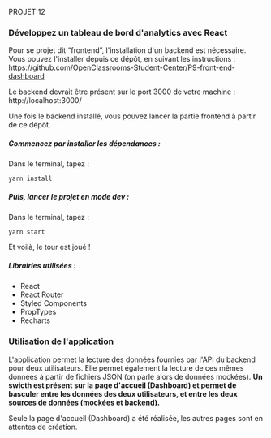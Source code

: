 PROJET 12

### Développez un tableau de bord d'analytics avec React

Pour se projet dit “frontend”, l'installation d'un backend est nécessaire. Vous pouvez l'installer depuis ce dépôt, en suivant les instructions : https://github.com/OpenClassrooms-Student-Center/P9-front-end-dashboard

Le backend devrait être présent sur le port 3000 de votre machine : http://localhost:3000/

Une fois le backend installé, vous pouvez lancer la partie frontend à partir de ce dépôt.

##### Commencez par installer les dépendances :

Dans le terminal, tapez :

```
yarn install
```

##### Puis, lancer le projet en mode dev :

Dans le terminal, tapez :

```
yarn start
```

Et voilà, le tour est joué !

##### Librairies utilisées :

- React
- React Router
- Styled Components
- PropTypes
- Recharts

### Utilisation de l'application

L'application permet la lecture des données fournies par l'API du backend pour deux utilisateurs. Elle permet également la lecture de ces mêmes données à partir de fichiers JSON (on parle alors de données mockées). **Un swicth est présent sur la page d'accueil (Dashboard) et permet de basculer entre les données des deux utilisateurs, et entre les deux sources de données (mockées et backend).**

Seule la page d'accueil (Dashboard) a été réalisée, les autres pages sont en attentes de création.
